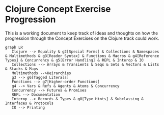# Clojure Concept Exercise Progression

This is a working document to keep track of ideas and thoughts on how the progression through the Concept Exercises on the Clojure track could work.

```mermaid
graph LR
   Clojure --> Equality & g2[Special Forms] & Collections & Namespaces & Multimethods & g3[Reader Syntax] & Functions & Macros & g4[Reference Types] & Concurrency & g5[Error Handling] & REPL & Interop & IO
   Collections --> Arrays & Transients & Seqs & Sets & Vectors & Lists & Stacks & Maps
   Multimethods -->Heirarchies
   g3 --> g6[Tagged Literals]
   Functions --> g7[Higher-order Functions]
   g4 --> Vars & Refs & Agents & Atoms & Concurrency
   Concurrency --> Futures & Promises
   REPL --> Documentation
   Interop --> Records & Types & g8[Type Hints] & Subclassing & Interfaces & Protocols
   IO --> Printing
```
